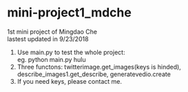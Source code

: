 # mini-project1_mdche  
1st mini project of Mingdao Che  
lastest updated in 9/23/2018  

1. Use main.py to test the whole project:  
      eg. python main.py hulu  
2. Three functons: twitterimage.get_images(keys is hinded), describe_images1.get_describe, generatevedio.create  
3. If you need keys, please contact me.  
